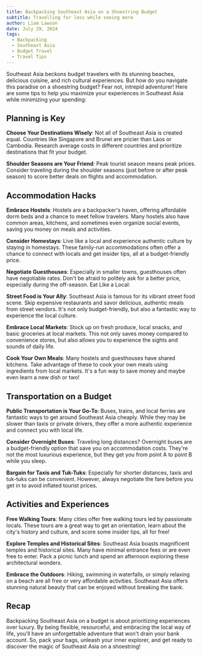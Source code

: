 ```yaml
---
title: Backpacking Southeast Asia on a Shoestring Budget
subtitle: Travelling for less while seeing more
author: Liam Lawson
date: July 29, 2024
tags:
  - Backpacking
  - Southeast Asia
  - Budget Travel
  - Travel Tips
---
```


Southeast Asia beckons budget travelers with its stunning beaches, delicious cuisine, and rich cultural experiences. But how do you navigate this paradise on a shoestring budget? Fear not, intrepid adventurer! Here are some tips to help you maximize your experiences in Southeast Asia while minimizing your spending:

## Planning is Key

**Choose Your Destinations Wisely**: Not all of Southeast Asia is created equal. Countries like Singapore and Brunei are pricier than Laos or Cambodia. Research average costs in different countries and prioritize destinations that fit your budget.

**Shoulder Seasons are Your Friend**: Peak tourist season means peak prices. Consider traveling during the shoulder seasons (just before or after peak season) to score better deals on flights and accommodation.

## Accommodation Hacks

**Embrace Hostels**: Hostels are a backpacker's haven, offering affordable dorm beds and a chance to meet fellow travelers. Many hostels also have common areas, kitchens, and sometimes even organize social events, saving you money on meals and activities.

**Consider Homestays**: Live like a local and experience authentic culture by staying in homestays. These family-run accommodations often offer a chance to connect with locals and get insider tips, all at a budget-friendly price.

**Negotiate Guesthouses**: Especially in smaller towns, guesthouses often have negotiable rates. Don't be afraid to politely ask for a better price, especially during the off-season.
Eat Like a Local:

**Street Food is Your Ally**: Southeast Asia is famous for its vibrant street food scene. Skip expensive restaurants and savor delicious, authentic meals from street vendors. It's not only budget-friendly, but also a fantastic way to experience the local culture.

**Embrace Local Markets**: Stock up on fresh produce, local snacks, and basic groceries at local markets. This not only saves money compared to convenience stores, but also allows you to experience the sights and sounds of daily life.

**Cook Your Own Meals**: Many hostels and guesthouses have shared kitchens. Take advantage of these to cook your own meals using ingredients from local markets. It's a fun way to save money and maybe even learn a new dish or two!

## Transportation on a Budget

**Public Transportation is Your Go-To**: Buses, trains, and local ferries are fantastic ways to get around Southeast Asia cheaply. While they may be slower than taxis or private drivers, they offer a more authentic experience and connect you with local life.

**Consider Overnight Buses**: Traveling long distances? Overnight buses are a budget-friendly option that save you on accommodation costs. They're not the most luxurious experience, but they get you from point A to point B while you sleep.

**Bargain for Taxis and Tuk-Tuks**: Especially for shorter distances, taxis and tuk-tuks can be convenient. However, always negotiate the fare before you get in to avoid inflated tourist prices.

## Activities and Experiences

**Free Walking Tours**: Many cities offer free walking tours led by passionate locals. These tours are a great way to get an orientation, learn about the city's history and culture, and score some insider tips, all for free!

**Explore Temples and Historical Sites**: Southeast Asia boasts magnificent temples and historical sites. Many have minimal entrance fees or are even free to enter. Pack a picnic lunch and spend an afternoon exploring these architectural wonders.

**Embrace the Outdoors**: Hiking, swimming in waterfalls, or simply relaxing on a beach are all free or very affordable activities. Southeast Asia offers stunning natural beauty that can be enjoyed without breaking the bank.

## Recap

Backpacking Southeast Asia on a budget is about prioritizing experiences over luxury. By being flexible, resourceful, and embracing the local way of life, you'll have an unforgettable adventure that won't drain your bank account. So, pack your bags, unleash your inner explorer, and get ready to discover the magic of Southeast Asia on a shoestring!

